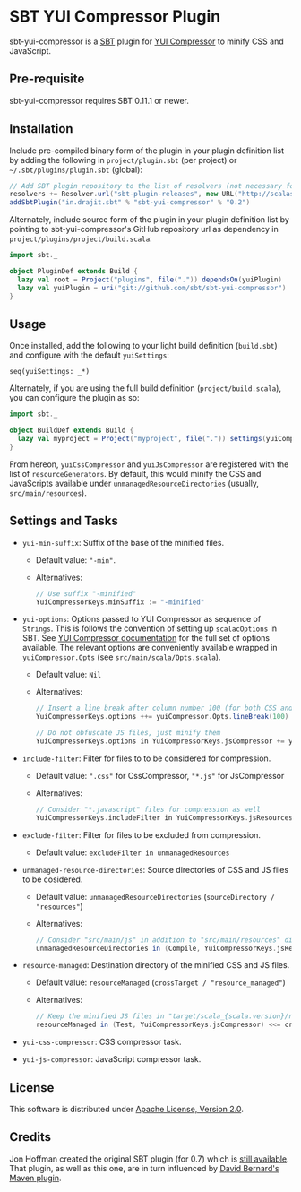 # SBT YUI Compressor Plugin

sbt-yui-compressor is a [SBT](https://github.com/harrah/xsbt) plugin for [YUI Compressor](http://developer.yahoo.com/yui/compressor/) to minify CSS and JavaScript.


## Pre-requisite

sbt-yui-compressor requires SBT 0.11.1 or newer.


## Installation

Include pre-compiled binary form of the plugin in your plugin definition list by adding the following in `project/plugin.sbt` (per project) or `~/.sbt/plugins/plugin.sbt` (global):

```scala
// Add SBT plugin repository to the list of resolvers (not necessary for SBT 0.12 onwards)
resolvers += Resolver.url("sbt-plugin-releases", new URL("http://scalasbt.artifactoryonline.com/scalasbt/sbt-plugin-releases/"))(Resolver.ivyStylePatterns)
addSbtPlugin("in.drajit.sbt" % "sbt-yui-compressor" % "0.2")
```

Alternately, include source form of the plugin in your plugin definition list by pointing to sbt-yui-compressor's GitHub repository url as dependency in `project/plugins/project/build.scala`:

```scala
import sbt._

object PluginDef extends Build {
  lazy val root = Project("plugins", file(".")) dependsOn(yuiPlugin)
  lazy val yuiPlugin = uri("git://github.com/sbt/sbt-yui-compressor")
}
```


## Usage

Once installed, add the following to your light build definition (`build.sbt`) and configure with the default `yuiSettings`:

    seq(yuiSettings: _*)

Alternately, if you are using the full build definition (`project/build.scala`), you can configure the plugin as so:

```scala
import sbt._

object BuildDef extends Build {
  lazy val myproject = Project("myproject", file(".")) settings(yuiCompressor.Plugin.yuiSettings: _*)
}
```

From hereon, `yuiCssCompressor` and `yuiJsCompressor` are registered with the list of `resourceGenerators`.
By default, this would minify the CSS and JavaScripts available under `unmanagedResourceDirectories` (usually, `src/main/resources`).


## Settings and Tasks

* `yui-min-suffix`: Suffix of the base of the minified files.
    * Default value: `"-min"`.
    * Alternatives:

        ```scala
        // Use suffix "-minified"
        YuiCompressorKeys.minSuffix := "-minified"
        ```

* `yui-options`: Options passed to YUI Compressor as sequence of `Strings`. This is follows the convention of setting up `scalacOptions` in SBT. See [YUI Compressor documentation](https://github.com/yui/yuicompressor/blob/master/doc/README) for the full set of options available. The relevant options are conveniently available wrapped in `yuiCompressor.Opts` (see `src/main/scala/Opts.scala`).
    * Default value: `Nil`
    * Alternatives:

        ```scala
        // Insert a line break after column number 100 (for both CSS and JS files)
        YuiCompressorKeys.options ++= yuiCompressor.Opts.lineBreak(100)

        // Do not obfuscate JS files, just minify them
        YuiCompressorKeys.options in YuiCompressorKeys.jsCompressor += yuiCompressor.Opts.js.nomunge
        ```

* `include-filter`: Filter for files to to be considered for compression.
    * Default value: `".css"` for CssCompressor, `"*.js"` for JsCompressor
    * Alternatives:

        ```scala
        // Consider "*.javascript" files for compression as well
        YuiCompressorKeys.includeFilter in YuiCompressorKeys.jsResources := "*.js" | "*.javascript"
        ```

* `exclude-filter`: Filter for files to be excluded from compression.
    * Default value: `excludeFilter in unmanagedResources`

* `unmanaged-resource-directories`: Source directories of CSS and JS files to be cosidered.
    * Default value: `unmanagedResourceDirectories` (`sourceDirectory / "resources"`)
    * Alternatives:

        ```scala
        // Consider "src/main/js" in addition to "src/main/resources" directory when in "Compile" scope
        unmanagedResourceDirectories in (Compile, YuiCompressorKeys.jsResources) <+= sourceDirectory / "js"
        ```

* `resource-managed`: Destination directory of the minified CSS and JS files.
    * Default value: `resourceManaged` (`crossTarget / "resource_managed"`)
    * Alternatives:

        ```scala
        // Keep the minified JS files in "target/scala_{scala.version}/resource_managed_js" instead when in "Test" scope
        resourceManaged in (Test, YuiCompressorKeys.jsCompressor) <<= crossTarget / "resource_managed_js"
        ```

* `yui-css-compressor`: CSS compressor task.

* `yui-js-compressor`: JavaScript compressor task.


## License

This software is distributed under [Apache License, Version 2.0](http://www.apache.org/licenses/LICENSE-2.0.txt).


## Credits

Jon Hoffman created the original SBT plugin (for 0.7) which is [still available](https://github.com/hoffrocket/sbt-yui).
That plugin, as well as this one, are in turn influenced by [David Bernard's Maven plugin](https://github.com/davidB/yuicompressor-maven-plugin).
